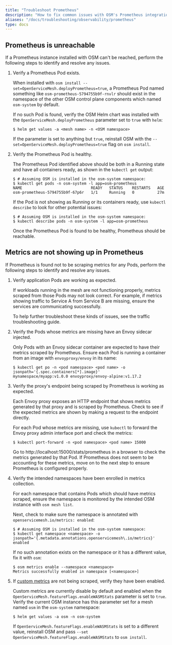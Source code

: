 ```yaml
---
title: "Troubleshoot Prometheus"
description: "How to fix common issues with OSM's Prometheus integration"
aliases: "/docs/troubleshooting/observability/prometheus"
type: docs
---
```


## Prometheus is unreachable

If a Prometheus instance installed with OSM can't be reached, perform the following steps to identify and resolve any issues.

1. Verify a Prometheus Pod exists.

    When installed with `osm install --set=OpenServiceMesh.deployPrometheus=true`, a Prometheus Pod named something like `osm-prometheus-5794755b9f-rnvlr` should exist in the namespace of the other OSM control plane components which named `osm-system` by default.

    If no such Pod is found, verify the OSM Helm chart was installed with the `OpenServiceMesh.deployPrometheus` parameter set to `true` with `helm`:

    ```console
    $ helm get values -a <mesh name> -n <OSM namespace>
    ```

    If the parameter is set to anything but `true`, reinstall OSM with the `--set=OpenServiceMesh.deployPrometheus=true` flag on `osm install`.

1. Verify the Prometheus Pod is healthy.

    The Prometheus Pod identified above should be both in a Running state and have all containers ready, as shown in the `kubectl get` output:

    ```console
    $ # Assuming OSM is installed in the osm-system namespace:
    $ kubectl get pods -n osm-system -l app=osm-prometheus
    NAME                              READY   STATUS    RESTARTS   AGE
    osm-prometheus-5794755b9f-67p6r   1/1     Running   0          27m
    ```

    If the Pod is not showing as Running or its containers ready, use `kubectl describe` to look for other potential issues:

    ```console
    $ # Assuming OSM is installed in the osm-system namespace:
    $ kubectl describe pods -n osm-system -l app=osm-prometheus
    ```

    Once the Prometheus Pod is found to be healthy, Prometheus should be reachable.

## Metrics are not showing up in Prometheus

If Prometheus is found not to be scraping metrics for any Pods, perform the following steps to identify and resolve any issues.

1. Verify application Pods are working as expected.

    If workloads running in the mesh are not functioning properly, metrics scraped from those Pods may not look correct. For example, if metrics showing traffic to Service A from Service B are missing, ensure the services are communicating successfully.

    To help further troubleshoot these kinds of issues, see the traffic troubleshooting guide.

1. Verify the Pods whose metrics are missing have an Envoy sidecar injected.

    Only Pods with an Envoy sidecar container are expected to have their metrics scraped by Prometheus. Ensure each Pod is running a container from an image with `envoyproxy/envoy` in its name:

    ```console
    $ kubectl get po -n <pod namespace> <pod name> -o jsonpath='{.spec.containers[*].image}'
    mynamespace/myapp:v1.0.0 envoyproxy/envoy-alpine:v1.17.2
    ```
1. Verify the proxy's endpoint being scraped by Prometheus is working as expected.

    Each Envoy proxy exposes an HTTP endpoint that shows metrics generated by that proxy and is scraped by Prometheus. Check to see if the expected metrics are shown by making a request to the endpoint directly.

    For each Pod whose metrics are missing, use `kubectl` to forward the Envoy proxy admin interface port and check the metrics:

    ```console
    $ kubectl port-forward -n <pod namespace> <pod name> 15000
    ```

    Go to http://localhost:15000/stats/prometheus in a browser to check the metrics generated by that Pod. If Prometheus does not seem to be accounting for these metrics, move on to the next step to ensure Prometheus is configured properly.

1. Verify the intended namespaces have been enrolled in metrics collection.

    For each namespace that contains Pods which should have metrics scraped, ensure the namespace is monitored by the intended OSM instance with `osm mesh list`.

    Next, check to make sure the namespace is annotated with `openservicemesh.io/metrics: enabled`:

    ```console
    $ # Assuming OSM is installed in the osm-system namespace:
    $ kubectl get namespace <namespace> -o jsonpath='{.metadata.annotations.openservicemesh\.io/metrics}'
    enabled
    ```

    If no such annotation exists on the namespace or it has a different value, fix it with `osm`:

    ```console
    $ osm metrics enable --namespace <namespace>
    Metrics successfully enabled in namespace [<namespace>]
    ```

2. If [custom metrics](/docs/tasks/observability/metrics/#custom-metrics) are not being scraped, verify they have been enabled.

    Custom metrics are currently disable by default and enabled when the `OpenServiceMesh.featureFlags.enableWASMStats` parameter is set to `true`. Verify the current OSM instance has this parameter set for a mesh named `osm` in the `osm-system` namespace:

    ```console
    $ helm get values -a osm -n osm-system
    ```

    If `OpenServiceMesh.featureFlags.enableWASMStats` is set to a different value, reinstall OSM and pass `--set OpenServiceMesh.featureFlags.enableWASMStats` to `osm install`.
